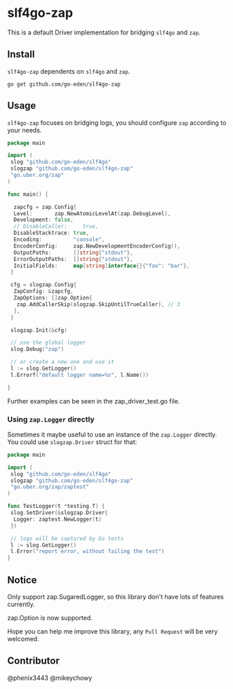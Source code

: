 # slf4go-zap

This is a default Driver implementation for bridging `slf4go` and `zap`.

## Install

`slf4go-zap` dependents on `slf4go` and `zap`.

``` shell
go get github.com/go-eden/slf4go-zap
```

## Usage

`slf4go-zap` focuses on bridging logs, you should configure `zap` according to your needs.

```go
package main

import (
 slog "github.com/go-eden/slf4go"
 slogzap "github.com/go-eden/slf4go-zap"
 "go.uber.org/zap"
)

func main() {

  zapcfg = zap.Config{
  Level:       zap.NewAtomicLevelAt(zap.DebugLevel),
  Development: false,
  // DisableCaller:     true,
  DisableStacktrace: true,
  Encoding:          "console",
  EncoderConfig:     zap.NewDevelopmentEncoderConfig(),
  OutputPaths:       []string{"stdout"},
  ErrorOutputPaths:  []string{"stdout"},
  InitialFields:     map[string]interface{}{"foo": "bar"},
 }

 cfg = slogzap.Config{
  ZapConfig: &zapcfg,
  ZapOptions: []zap.Option{
   zap.AddCallerSkip(slogzap.SkipUntilTrueCaller), // 3
  },
 }

 slogzap.Init(&cfg)

 // use the global logger
 slog.Debug("zap")

 // or create a new one and use it
 l := slog.GetLogger()
 l.Errorf("default logger name=%s", l.Name())

}

```

Further examples can be seen in the zap_driver_test.go file.

### Using `zap.Logger` directly

Sometimes it maybe useful to use an instance of the `zap.Logger` directly. You could use
`slogzap.Driver` struct for that:

```go
package main

import (
 slog "github.com/go-eden/slf4go"
 slogzap "github.com/go-eden/slf4go-zap"
 "go.uber.org/zap/zaptest"
)

func TestLogger(t *testing.T) {
 slog.SetDriver(&slogzap.Driver{
  Logger: zaptest.NewLogger(t)
 })

 // logs will be captured by Go tests
 l := slog.GetLogger()
 l.Error("report error, without failing the test")
}
```

## Notice

Only support zap.SugaredLogger, so this library don't have lots of features currently.

zap.Option is now supported.

Hope you can help me improve this library, any `Pull Request` will be very welcomed.

## Contributor

@phenix3443 @mikeychowy
